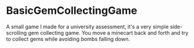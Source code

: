# BasicGemCollectingGame
A small game I made for a university assessment, it's a very simple side-scrolling gem collecting game. You move a minecart back and forth and try to collect gems while avoiding bombs falling down.
